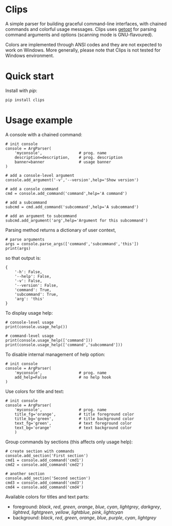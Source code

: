 # Clips

A simple parser for building graceful command-line interfaces, with chained commands and colorful usage messages. Clips uses [getopt](https://docs.python.org/3/library/getopt.html) for parsing command arguments and options (scanning mode is GNU-flavoured).

Colors are implemented through ANSI codes and they are not expected to work on Windows. More generally, please note that Clips is not tested for Windows environment.

# Quick start

Install with *pip*:

`pip install clips`

# Usage example

A console with a chained command:

```
# init console
console = ArgParser(
    'myconsole',                # prog. name
    description=description,    # prog. description
    banner=banner               # usage banner
)

# add a console-level argument
console.add_argument('-v','--version',help='Show version')

# add a console command
cmd = console.add_command('command',help='A command')

# add a subcommand
subcmd = cmd.add_command('subcommand',help='A subcommand')

# add an argument to subcommand
subcmd.add_argument('arg',help='Argument for this subcommand')
```

Parsing method returns a dictionary of user context,

```
# parse arguments
args = console.parse_args(['command','subcommand','this'])
print(args)
```

so that output is:

```
{
    '-h': False,
    '--help': False,
    '-v': False,
    '--version': False,
    'command': True,
    'subcommand': True,
    'arg': 'this'
}
```

To display usage help:

```
# console-level usage
print(console.usage_help())

# command-level usage
print(console.usage_help(['command']))
print(console.usage_help(['command','subcommand']))

```

To disable internal management of help option:

```
# init console
console = ArgParser(
    'myconsole',                # prog. name
    add_help=False              # no help hook
)
```

Use colors for title and text:

```
# init console
console = ArgParser(
    'myconsole',                # prog. name
    title_fg='orange',          # title foreground color
    title_bg='green',           # title background color
    text_fg='green',            # text foreground color
    text_bg='orange'            # text background color
    )
```

Group commands by sections (this affects only usage help):

```
# create section with commands
console.add_section('First section')
cmd1 = console.add_command('cmd1')
cmd2 = console.add_command('cmd2')

# another section
console.add_section('Second section')
cmd3 = console.add_command('cmd3')
cmd4 = console.add_command('cmd4')
```

Available colors for titles and text parts:
- foreground: *black*, *red*, *green*, *orange*, *blue*, *cyan*, *lightgrey*, *darkgrey*, *lightred*, *lightgreen*, *yellow*, *lightblue*, *pink*, *lightcyan*
- background: *black*, *red*, *green*, *orange*, *blue*, *purple*, *cyan*, *lightgrey*
